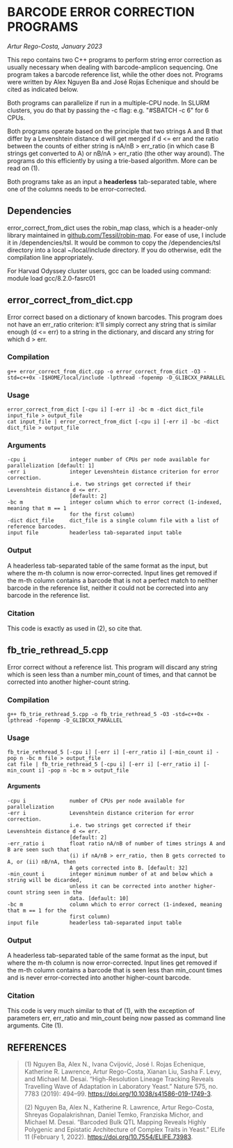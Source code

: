 # BARCODE ERROR CORRECTION PROGRAMS
*Artur Rego-Costa, January 2023*

This repo contains two C++ programs to perform string error correction as usually
necessary when dealing with barcode-amplicon sequencing. One program takes a barcode 
reference list, while the other does not. Programs were written by Alex Nguyen Ba 
and José Rojas Echenique and should be cited as indicated below. 

Both programs can parallelize if run in a multiple-CPU node. In SLURM clusters,
you do that by passing the -c flag: e.g. "#SBATCH -c 6" for 6 CPUs.

Both programs operate based on the principle that two strings A and B that differ by a
Levenshtein distance d will get merged if d <= err and the ratio between the counts
of either string is nA/nB > err_ratio (in which case B strings get converted to A) or
nB/nA > err_ratio (the other way around). The programs do this efficiently by using a
trie-based algorithm. More can be read on (1).

Both programs take as an input a **headerless** tab-separated table, where one of the columns
needs to be error-corrected.

## Dependencies
error_correct_from_dict uses the robin_map class, which is a header-only library maintained
in [github.com/Tessil/robin-map](https://github.com/Tessil/robin-map). For ease of use, I include it in /dependencies/tsl. It would
be common to copy the /dependencies/tsl directory into a local ~/local/include directory.
If you do otherwise, edit the compilation line appropriately.

For Harvad Odyssey cluster users, gcc can be loaded using command:
	module load gcc/8.2.0-fasrc01

## error_correct_from_dict.cpp
Error correct based on a dictionary of known barcodes. This program does not have an
err_ratio criterion: it'll simply correct any string that is similar enough (d <= err) 
to a string in the dictionary, and discard any string for which d > err.

### Compilation
	g++ error_correct_from_dict.cpp -o error_correct_from_dict -O3 -std=c++0x -I$HOME/local/include -lpthread -fopenmp -D_GLIBCXX_PARALLEL

### Usage
	error_correct_from_dict [-cpu i] [-err i] -bc m -dict dict_file input_file > output_file
	cat input_file | error_correct_from_dict [-cpu i] [-err i] -bc -dict dict_file > output_file

### Arguments
	-cpu i				integer number of CPUs per node available for parallelization [default: 1]
	-err i 				integer Levenshtein distance criterion for error correction.
						i.e. two strings get corrected if their Levenshtein distance d <= err.
						[default: 2]
	-bc m				integer column which to error correct (1-indexed, meaning that m == 1 
						for the first column)
	-dict dict_file		dict_file is a single column file with a list of reference barcodes.
	input file			headerless tab-separated input table

### Output
A headerless tab-separated table of the same format as the input, but where the m-th column
is now error-corrected. 
Input lines get removed if the m-th column contains a barcode that is not a perfect match to
neither barcode in the reference list, neither it could not be corrected into any barcode in
the reference list.

### Citation
This code is exactly as used in (2), so cite that.

## fb_trie_rethread_5.cpp
Error correct without a reference list. This program will discard any string which is 
seen less than a number min_count of times, and that cannot be corrected into another
higher-count string.

### Compilation
	g++ fb_trie_rethread_5.cpp -o fb_trie_rethread_5 -O3 -std=c++0x -lpthread -fopenmp -D_GLIBCXX_PARALLEL

### Usage
	fb_trie_rethread_5 [-cpu i] [-err i] [-err_ratio i] [-min_count i] -pop n -bc m file > output_file
	cat file | fb_trie_rethread_5 [-cpu i] [-err i] [-err_ratio i] [-min_count i] -pop n -bc m > output_file

#### Arguments
	-cpu i				number of CPUs per node available for parallelization
	-err i 				Levenshtein distance criterion for error correction.
						i.e. two strings get corrected if their Levenshtein distance d <= err.
						[default: 2]
	-err_ratio i		float ratio nA/nB of number of times strings A and B are seen such that
						(i) if nA/nB > err_ratio, then B gets corrected to A, or (ii) nB/nA, then
						A gets corrected into B. [default: 32]
	-min_count i		integer minimum number of at and below which a string will be dicarded,
						unless it can be corrected into another higher-count string seen in the 
						data. [default: 10]
	-bc m				column which to error correct (1-indexed, meaning that m == 1 for the
						first column)
	input file			headerless tab-separated input table

### Output
A headerless tab-separated table of the same format as the input, but where the m-th column
is now error-corrected. 
Input lines get removed if the m-th column contains a barcode that is seen less than min_count
times and is never error-corrected into another higher-count barcode.

### Citation
This code is very much similar to that of (1), with the exception of parameters err, err_ratio
and min_count being now passed as command line arguments. Cite (1).

## REFERENCES
>(1) Nguyen Ba, Alex N., Ivana Cvijović, José I. Rojas Echenique, Katherine R. Lawrence, Artur
Rego-Costa, Xianan Liu, Sasha F. Levy, and Michael M. Desai. “High-Resolution Lineage Tracking
Reveals Travelling Wave of Adaptation in Laboratory Yeast.” Nature 575, no. 7783 (2019): 494–99.
https://doi.org/10.1038/s41586-019-1749-3.
>
>(2) Nguyen Ba, Alex N., Katherine R. Lawrence, Artur Rego-Costa, Shreyas Gopalakrishnan, Daniel
Temko, Franziska Michor, and Michael M. Desai. “Barcoded Bulk QTL Mapping Reveals Highly Polygenic
and Epistatic Architecture of Complex Traits in Yeast.” ELife 11 (February 1, 2022).
https://doi.org/10.7554/ELIFE.73983.

